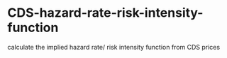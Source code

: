 # CDS-hazard-rate-risk-intensity-function
calculate the implied hazard rate/ risk intensity function from CDS prices
